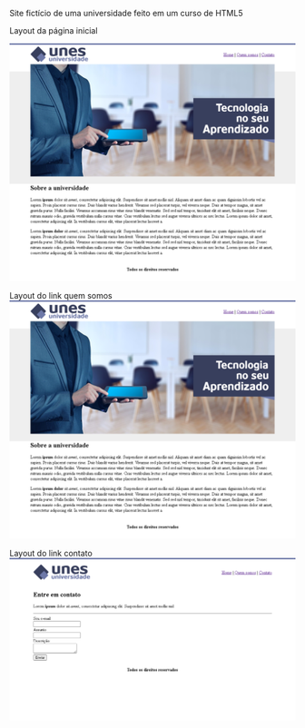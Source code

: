 Site fictício de uma universidade feito em um curso de HTML5

Layout da página inicial

![página principal](https://github.com/DeangellesES/Site_de_uma_universidade_ficticio-HMTL5-CSS3/blob/master/unis.png)



Layout do link quem somos 
![quem somos](https://github.com/DeangellesES/Site_de_uma_universidade_ficticio-HMTL5-CSS3/blob/master/unis.png)



Layout do link contato
![contato](https://github.com/DeangellesES/Site_de_uma_universidade_ficticio-HMTL5-CSS3/blob/master/contato.png)
